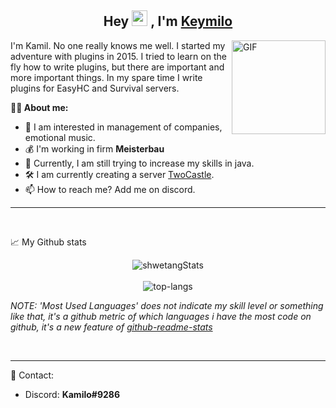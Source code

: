 
<h2 align="center">Hey <img src="https://media.giphy.com/media/hvRJCLFzcasrR4ia7z/giphy.gif" width="25px"> , I'm <a href="https://github.com/K3ymilo">Keymilo</a></h2>

<img align="right" height="150rem" alt="GIF" src="https://media.giphy.com/media/9rtpurjbqiqZXbBBet/giphy.gif" />

I'm Kamil. No one really knows me well. I started my adventure with plugins in 2015. I tried to learn on the fly how to write plugins, but there are important and more important things. In my spare time I write plugins for EasyHC and Survival servers.




**👨‍💼 About me:**
- 👀 I am interested in management of companies, emotional music.
- 💰 I'm working in firm **Meisterbau**
- 📖 Currently, I am still trying to increase my skills in java.
- 🛠️ I am currently creating a server [TwoCastle](https://twocastle.pl/).
- 📫 How to reach me? Add me on discord.

***

 <br>

📈 My Github stats <br />
<p align="center">
  <img src="https://github-readme-stats.vercel.app/api?username=K3ymilo&theme=dark&show_icons=true" alt="shwetangStats" />  
  <br />
  <br />
  <img src="https://github-readme-stats.vercel.app/api/top-langs/?username=K3ymilo&layout=compact&theme=dark" alt="top-langs" />
</p>

*NOTE: 'Most Used Languages' does not indicate my skill level or something like that, it's a github metric of which languages i have the most code on github, it's a new feature of [github-readme-stats](https://github.com/anuraghazra/github-readme-stats)*

<br>

***
📨 Contact:
- Discord: **Kamilo#9286**

